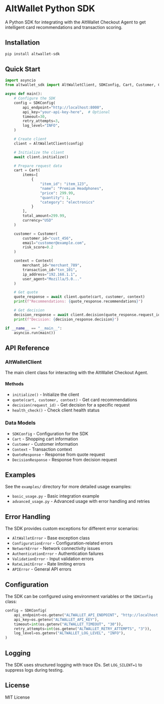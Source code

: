 # AltWallet Python SDK

A Python SDK for integrating with the AltWallet Checkout Agent to get intelligent card recommendations and transaction scoring.

## Installation

```bash
pip install altwallet-sdk
```

## Quick Start

```python
import asyncio
from altwallet_sdk import AltWalletClient, SDKConfig, Cart, Customer, Context

async def main():
    # Configure the SDK
    config = SDKConfig(
        api_endpoint="http://localhost:8000",
        api_key="your-api-key-here",  # Optional
        timeout=30,
        retry_attempts=3,
        log_level="INFO",
    )

    # Create client
    client = AltWalletClient(config)

    # Initialize the client
    await client.initialize()

    # Prepare request data
    cart = Cart(
        items=[
            {
                "item_id": "item_123",
                "name": "Premium Headphones",
                "price": 299.99,
                "quantity": 1,
                "category": "electronics"
            }
        ],
        total_amount=299.99,
        currency="USD"
    )

    customer = Customer(
        customer_id="cust_456",
        email="customer@example.com",
        risk_score=0.2
    )

    context = Context(
        merchant_id="merchant_789",
        transaction_id="txn_101",
        ip_address="192.168.1.1",
        user_agent="Mozilla/5.0..."
    )

    # Get quote
    quote_response = await client.quote(cart, customer, context)
    print(f"Recommendations: {quote_response.recommendations}")

    # Get decision
    decision_response = await client.decision(quote_response.request_id)
    print(f"Decision: {decision_response.decision}")

if __name__ == "__main__":
    asyncio.run(main())
```

## API Reference

### AltWalletClient

The main client class for interacting with the AltWallet Checkout Agent.

#### Methods

- `initialize()` - Initialize the client
- `quote(cart, customer, context)` - Get card recommendations
- `decision(request_id)` - Get decision for a specific request
- `health_check()` - Check client health status

### Data Models

- `SDKConfig` - Configuration for the SDK
- `Cart` - Shopping cart information
- `Customer` - Customer information
- `Context` - Transaction context
- `QuoteResponse` - Response from quote request
- `DecisionResponse` - Response from decision request

## Examples

See the `examples/` directory for more detailed usage examples:

- `basic_usage.py` - Basic integration example
- `advanced_usage.py` - Advanced usage with error handling and retries

## Error Handling

The SDK provides custom exceptions for different error scenarios:

- `AltWalletError` - Base exception class
- `ConfigurationError` - Configuration-related errors
- `NetworkError` - Network connectivity issues
- `AuthenticationError` - Authentication failures
- `ValidationError` - Input validation errors
- `RateLimitError` - Rate limiting errors
- `APIError` - General API errors

## Configuration

The SDK can be configured using environment variables or the `SDKConfig` class:

```python
config = SDKConfig(
    api_endpoint=os.getenv("ALTWALLET_API_ENDPOINT", "http://localhost:8000"),
    api_key=os.getenv("ALTWALLET_API_KEY"),
    timeout=int(os.getenv("ALTWALLET_TIMEOUT", "30")),
    retry_attempts=int(os.getenv("ALTWALLET_RETRY_ATTEMPTS", "3")),
    log_level=os.getenv("ALTWALLET_LOG_LEVEL", "INFO"),
)
```

## Logging

The SDK uses structured logging with trace IDs. Set `LOG_SILENT=1` to suppress logs during testing.

## License

MIT License